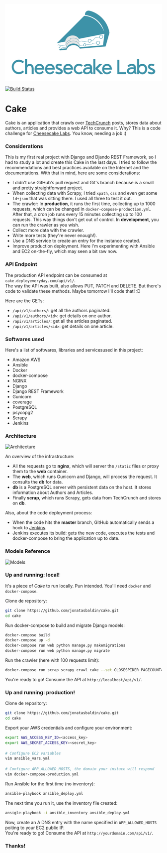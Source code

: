 ![Cheesecake](img/logo.png)

[![Build Status](http://cake.deployeveryday.com:8080/buildStatus/icon?job=cake)](http://cake.deployeveryday.com:8080/job/cake)

# Cake
Cake is an application that crawls over [TechCrunch](https://techcrunch.com) posts, stores data about authors, articles and provides a web API to consume it.
Why? This is a code challenge for [Cheesecake Labs](https://ckl.io). You know, needing a job :)

### Considerations
This is my first real project with Django and Djando REST Framework, so I had to study a lot and create this Cake in the last days. I tried to follow the recommendations and best practices available on the Internet and the documentations. With that in mind, here are some considerations:

- I didn't use GitHub's pull request and Git's branch because is a small and pretty straightforward project. 
- When collecting data with Scrapy, I tried `xpath`, `css` and even get some `ld+json` that was sitting there. I used all three to test it out.
- The crawler: In **production**, it runs the first time, collecting up to 1000 requests, which can be changed in `docker-compose-production.yml`. After that, a cron job runs every 15 minutes collecting up to 100 requests. This way things don't get out of control. In **development**, you can run the crawler as you wish.
- Collect more data with the crawler.
- Write more tests (they're never enough!).
- Use a DNS service to create an entry for the instance created.
- Improve production deployment. Here I'm experimenting with Ansible and EC2 on-the-fly, which may seen a bit raw now.

### API Endpoint
The production API endpoint can be consumed at `cake.deployeveryday.com/api/v1/`.   
The way the API was built, also allows PUT, PATCH and DELETE. But there's code to validate these methods. Maybe tomorrow I'll code that! :D    

Here are the GETs:
- `/api/v1/authors/`: get all the authors paginated.
- `/api/v1/authors/<id>`: get details on one author.
- `/api/v1/articles/`: get all the articles paginated.
- `/api/v1/articles/<id>`: get details on one article.

### Softwares used
Here's a list of softwares, libraries and servicesused in this project:
- Amazon AWS
- Ansible
- Docker
- docker-compose
- NGINX
- Django
- Django REST Framework
- Gunicorn
- coverage
- PostgreSQL
- psycopg2
- Scrapy
- Jenkins

### Architecture
![Architecture](img/architecture.png)

An overview of the infrastructure:
- All the requests go to **nginx**, which will server the `/static` files or proxy them to the **web** container.
- The **web**, which runs Gunicorn and Django, will process the request. It consults the **db** for data.
- **db** is a PostgreSQL server with persistent data on the host. It stores information about Authors and Articles.
- Finally **scrap**, which runs Scrapy, gets data from TechCrunch and stores on **db**.

Also, about the code deployment process:
- When the code hits the **master** branch, GitHub automatically sends a hook to [Jenkins](http://cake.deployeveryday.com:8080).
- Jenkins executes its build: gets the new code, executes the tests and docker-compose to bring the application up to date.

### Models Reference
![Models](img/models.png)

### Up and running: local!
It's a piece of *Cake* to run locally. Pun intended. You'll need `docker` and `docker-compose`.

Clone de repository:
```bash
git clone https://github.com/jonatasbaldin/cake.git
cd cake
```

Run docker-compose to build and migrate Django models:
```bash
docker-compose build
docker-compose up -d
docker-compose run web python manage.py makemigrations
docker-compose run web python manage.py migrate
```

Run the crawler (here with 100 requests limit):
```bash
docker-compose run scrap scrapy crawl cake --set CLOSESPIDER_PAGECOUNT=100
```

You're ready to go! Consume the API at `http://localhost/api/v1/`.

### Up and running: production!

Clone de repository:
```bash
git clone https://github.com/jonatasbaldin/cake.git
cd cake
```

Export your AWS credentials and configure your environment:
```bash
export AWS_ACCESS_KEY_ID=<access_key>
export AWS_SECRET_ACCESS_KEY=<secret_key>

# Configure EC2 variables
vim ansible_vars.yml

# Configure APP_ALLOWED_HOSTS, the domain your instace will respond
vim docker-compose-production.yml
```

Run Ansible for the first time (no inventory):
```bash
ansible-playbook ansible_deploy.yml
```

The next time you run it, use the inventory file created:
```bash
ansigle-playbook -i ansible_inventory ansible_deploy.yml
```

Now, create an A DNS entry with the name specified in `APP_ALLOWED_HOSTS` poiting to your EC2 public IP.    
You're ready to go! Consume the API at `http://yourdomain.com/api/v1/`.

### Thanks!

